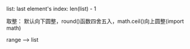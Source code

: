 list:
last element's index: len(list) - 1

取整： 默认向下圆整，round()函数四舍五入，math.ceil()向上圆整(import math)

range --> list
